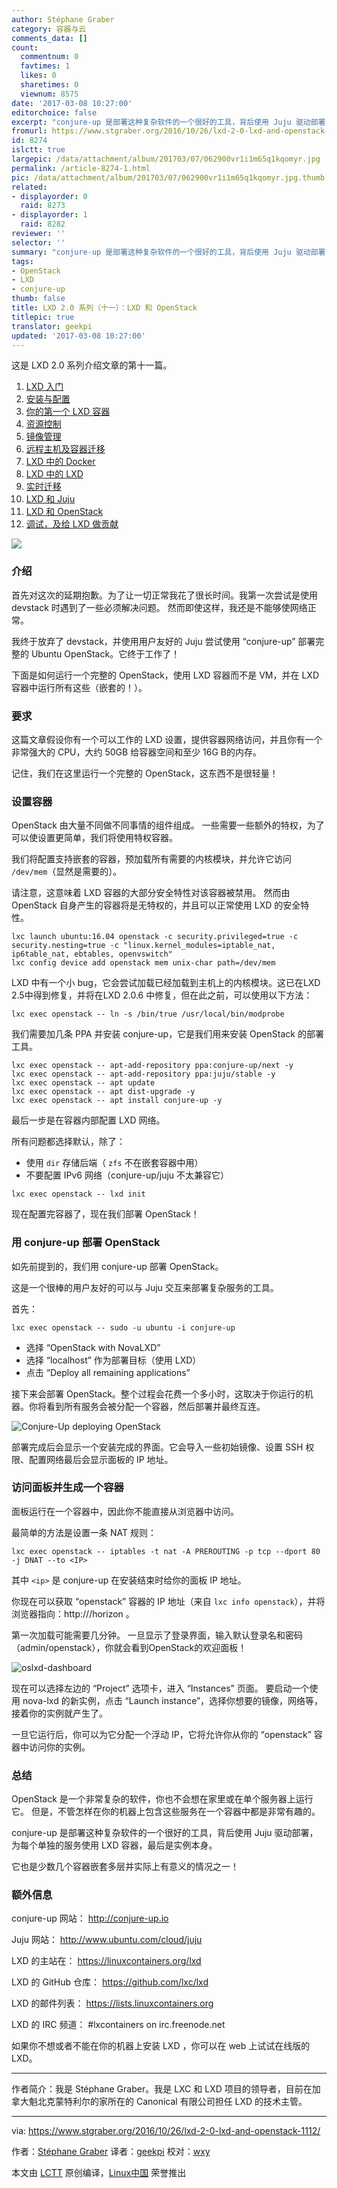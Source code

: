 ```yaml
---
author: Stéphane Graber
category: 容器与云
comments_data: []
count:
  commentnum: 0
  favtimes: 1
  likes: 0
  sharetimes: 0
  viewnum: 8575
date: '2017-03-08 10:27:00'
editorchoice: false
excerpt: "conjure-up 是部署这种复杂软件的一个很好的工具，背后使用 Juju 驱动部署，为每个单独的服务使用 LXD 容器，最后是实例本身。\r\n\r\n它也是少数几个容器嵌套多层并实际上有意义的情况之一！"
fromurl: https://www.stgraber.org/2016/10/26/lxd-2-0-lxd-and-openstack-1112/
id: 8274
islctt: true
largepic: /data/attachment/album/201703/07/062900vr1i1m65q1kqomyr.jpg
permalink: /article-8274-1.html
pic: /data/attachment/album/201703/07/062900vr1i1m65q1kqomyr.jpg.thumb.jpg
related:
- displayorder: 0
  raid: 8273
- displayorder: 1
  raid: 8282
reviewer: ''
selector: ''
summary: "conjure-up 是部署这种复杂软件的一个很好的工具，背后使用 Juju 驱动部署，为每个单独的服务使用 LXD 容器，最后是实例本身。\r\n\r\n它也是少数几个容器嵌套多层并实际上有意义的情况之一！"
tags:
- OpenStack
- LXD
- conjure-up
thumb: false
title: LXD 2.0 系列（十一）：LXD 和 OpenStack
titlepic: true
translator: geekpi
updated: '2017-03-08 10:27:00'
---
```


这是 LXD 2.0 系列介绍文章的第十一篇。


1. [LXD 入门](/article-7618-1.html)
2. [安装与配置](/article-7687-1.html)
3. [你的第一个 LXD 容器](/article-7706-1.html)
4. [资源控制](/article-8072-1.html)
5. [镜像管理](/article-8107-1.html)
6. [远程主机及容器迁移](/article-8169-1.html)
7. [LXD 中的 Docker](/article-8235-1.html)
8. [LXD 中的 LXD](/article-8257-1.html)
9. [实时迁移](/article-8263-1.html)
10. [LXD 和 Juju](/article-8273-1.html)
11. [LXD 和 OpenStack](/article-8274-1.html)
12. [调试，及给 LXD 做贡献](/article-8282-1.html)


![](/data/attachment/album/201703/07/062900vr1i1m65q1kqomyr.jpg)


### 介绍


首先对这次的延期抱歉。为了让一切正常我花了很长时间。我第一次尝试是使用 devstack 时遇到了一些必须解决问题。 然而即使这样，我还是不能够使网络正常。


我终于放弃了 devstack，并使用用户友好的 Juju 尝试使用 “conjure-up” 部署完整的 Ubuntu OpenStack。它终于工作了！


下面是如何运行一个完整的 OpenStack，使用 LXD 容器而不是 VM，并在 LXD 容器中运行所有这些（嵌套的！）。


### 要求


这篇文章假设你有一个可以工作的 LXD 设置，提供容器网络访问，并且你有一个非常强大的 CPU，大约 50GB 给容器空间和至少 16G B的内存。


记住，我们在这里运行一个完整的 OpenStack，这东西不是很轻量！


### 设置容器


OpenStack 由大量不同做不同事情的组件组成。 一些需要一些额外的特权，为了可以使设置更简单，我们将使用特权容器。


我们将配置支持嵌套的容器，预加载所有需要的内核模块，并允许它访问 `/dev/mem`（显然是需要的）。


请注意，这意味着 LXD 容器的大部分安全特性对该容器被禁用。 然而由 OpenStack 自身产生的容器将是无特权的，并且可以正常使用 LXD 的安全特性。



```
lxc launch ubuntu:16.04 openstack -c security.privileged=true -c security.nesting=true -c "linux.kernel_modules=iptable_nat, ip6table_nat, ebtables, openvswitch"
lxc config device add openstack mem unix-char path=/dev/mem

```

LXD 中有一个小 bug，它会尝试加载已经加载到主机上的内核模块。这已在LXD 2.5中得到修复，并将在LXD 2.0.6 中修复，但在此之前，可以使用以下方法：



```
lxc exec openstack -- ln -s /bin/true /usr/local/bin/modprobe

```

我们需要加几条 PPA 并安装 conjure-up，它是我们用来安装 OpenStack 的部署工具。



```
lxc exec openstack -- apt-add-repository ppa:conjure-up/next -y
lxc exec openstack -- apt-add-repository ppa:juju/stable -y
lxc exec openstack -- apt update
lxc exec openstack -- apt dist-upgrade -y
lxc exec openstack -- apt install conjure-up -y

```

最后一步是在容器内部配置 LXD 网络。


所有问题都选择默认，除了：


* 使用 `dir` 存储后端（ `zfs` 不在嵌套容器中用）
* 不要配置 IPv6 网络（conjure-up/juju 不太兼容它）



```
lxc exec openstack -- lxd init

```

现在配置完容器了，现在我们部署 OpenStack！


### 用 conjure-up 部署 OpenStack


如先前提到的，我们用 conjure-up 部署 OpenStack。


这是一个很棒的用户友好的可以与 Juju 交互来部署复杂服务的工具。


首先：



```
lxc exec openstack -- sudo -u ubuntu -i conjure-up

```

* 选择 “OpenStack with NovaLXD”
* 选择 “localhost” 作为部署目标（使用 LXD）
* 点击 “Deploy all remaining applications”


接下来会部署 OpenStack。整个过程会花费一个多小时，这取决于你运行的机器。你将看到所有服务会被分配一个容器，然后部署并最终互连。


![Conjure-Up deploying OpenStack](/data/attachment/album/201703/07/063058ocq36yqkiyyi6irq.png)


部署完成后会显示一个安装完成的界面。它会导入一些初始镜像、设置 SSH 权限、配置网络最后会显示面板的 IP 地址。


### 访问面板并生成一个容器


面板运行在一个容器中，因此你不能直接从浏览器中访问。


最简单的方法是设置一条 NAT 规则：



```
lxc exec openstack -- iptables -t nat -A PREROUTING -p tcp --dport 80 -j DNAT --to <IP>

```

其中 `<ip>` 是 conjure-up 在安装结束时给你的面板 IP 地址。


你现在可以获取 “openstack” 容器的 IP 地址（来自 `lxc info openstack`），并将浏览器指向：http://<container ip>/horizon 。


第一次加载可能需要几分钟。 一旦显示了登录界面，输入默认登录名和密码（admin/openstack），你就会看到OpenStack的欢迎面板！


![oslxd-dashboard](/data/attachment/album/201703/07/063059gg35f445spbpglgi.png)


现在可以选择左边的 “Project” 选项卡，进入 “Instances” 页面。 要启动一个使用 nova-lxd 的新实例，点击 “Launch instance”，选择你想要的镜像，网络等，接着你的实例就产生了。


一旦它运行后，你可以为它分配一个浮动 IP，它将允许你从你的 “openstack” 容器中访问你的实例。


### 总结


OpenStack 是一个非常复杂的软件，你也不会想在家里或在单个服务器上运行它。 但是，不管怎样在你的机器上包含这些服务在一个容器中都是非常有趣的。


conjure-up 是部署这种复杂软件的一个很好的工具，背后使用 Juju 驱动部署，为每个单独的服务使用 LXD 容器，最后是实例本身。


它也是少数几个容器嵌套多层并实际上有意义的情况之一！


### 额外信息


conjure-up 网站： <http://conjure-up.io>


Juju 网站： <http://www.ubuntu.com/cloud/juju>


LXD 的主站在： <https://linuxcontainers.org/lxd>


LXD 的 GitHub 仓库： <https://github.com/lxc/lxd>


LXD 的邮件列表： <https://lists.linuxcontainers.org>


LXD 的 IRC 频道： #lxcontainers on irc.freenode.net


如果你不想或者不能在你的机器上安装 LXD ，你可以在 web 上试试在线版的 LXD。




---


作者简介：我是 Stéphane Graber。我是 LXC 和 LXD 项目的领导者，目前在加拿大魁北克蒙特利尔的家所在的 Canonical 有限公司担任 LXD 的技术主管。




---


via: <https://www.stgraber.org/2016/10/26/lxd-2-0-lxd-and-openstack-1112/>


作者：[Stéphane Graber](https://www.stgraber.org/author/stgraber/)  译者：[geekpi](https://github.com/geekpi) 校对：[wxy](https://github.com/wxy)


本文由 [LCTT](https://github.com/LCTT/TranslateProject) 原创编译，[Linux中国](https://linux.cn/) 荣誉推出